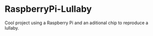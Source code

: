 # RaspberryPi-Lullaby
Cool project using a Raspberry Pi and an aditional chip to reproduce a lullaby.
